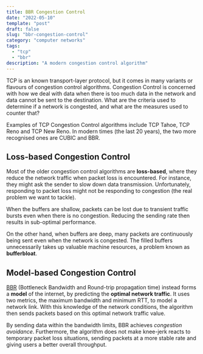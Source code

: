 ```yaml
---
title: BBR Congestion Control
date: "2022-05-10"
template: "post"
draft: false
slug: "bbr-congestion-control"
category: "computer networks"
tags:
  - "tcp"
  - "bbr"
description: "A modern congestion control algorithm"
---
```


TCP is an known transport-layer protocol, but it comes in many variants or flavours of congestion control algorithms. Congestion Control is concerned with how we deal with data when there is too much data in the network and data cannot be sent to the destination. What are the criteria used to determine if a network is congested, and what are the measures used to counter that?

Examples of TCP Congestion Control algorithms include TCP Tahoe, TCP Reno and TCP New Reno. In modern times (the last 20 years), the two more recognised ones are CUBIC and BBR.

## Loss-based Congestion Control

Most of the older congestion control algorithms are **loss-based**, where they reduce the network traffic when packet loss is encountered. For instance, they might ask the sender to slow down data transmission. Unfortunately, responding to packet loss might not be responding to congestion (the real problem we want to tackle). 

When the buffers are shallow, packets can be lost due to transient traffic bursts even when there is no congestion. Reducing the sending rate then results in sub-optimal performance.

On the other hand, when buffers are deep, many packets are continuously being sent even when the network is congested. The filled buffers unnecessarily takes up valuable machine resources, a problem known as **bufferbloat**.

## Model-based Congestion Control

[BBR](https://github.com/google/bbr) (Bottleneck Bandwidth and Round-trip propagation time) instead forms a **model** of the internet, by predicting the **optimal network traffic**. It uses two metrics, the maximum bandwidth and minimum RTT, to model a network link. With this knowledge of the network conditions, the algorithm then sends packets based on this optimal network traffic value. 

By sending data within the bandwidth limits, BBR achieves *congestion avoidance*. Furthermore, the algorithm does not make knee-jerk reacts to temporary packet loss situations, sending packets at a more stable rate and giving users a better overall throughput.









